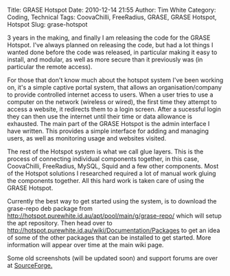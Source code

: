 Title: GRASE Hotspot
Date: 2010-12-14 21:55
Author: Tim White
Category: Coding, Technical
Tags: CoovaChilli, FreeRadius, GRASE, GRASE Hotspot, Hotspot
Slug: grase-hotspot

3 years in the making, and finally I am releasing the code for the GRASE
Hotspot. I've always planned on releasing the code, but had a lot things
I wanted done before the code was released, in particular making it easy
to install, and modular, as well as more secure than it previously was
(in particular the remote access).

For those that don't know much about the hotspot system I've been
working on, it's a simple captive portal system, that allows an
organisation/company to provide controlled internet access to users.
When a user tries to use a computer on the network (wireless or wired),
the first time they attempt to access a website, it redirects them to a
login screen. After a sucessful login they can then use the internet
until their time or data allowance is exhausted. The main part of the
GRASE Hotspot is the admin interface I have written. This provides a
simple interface for adding and managing users, as well as monitoring
usage and websites visited.

The rest of the Hotspot system is what we call glue layers. This is the
process of connecting individual components together, in this case,
CoovaChilli, FreeRadius, MySQL, Squid and a few other components. Most
of the Hotspot solutions I researched required a lot of manual work
gluing the components together. All this hard work is taken care of
using the GRASE Hotspot.

Currently the best way to get started using the system, is to download
the grase-repo deb package from
<http://hotspot.purewhite.id.au/apt/pool/main/g/grase-repo/> which will
setup the apt repository. Then head over to
<http://hotspot.purewhite.id.au/wiki/Documentation/Packages> to get an
idea of some of the other packages that can be installed to get started.
More information will appear over time at the main wiki page.

Some old screenshots (will be updated soon) and support forums are over
at [SourceForge.][]

  [SourceForge.]: http://sf.net/projects/grase/
